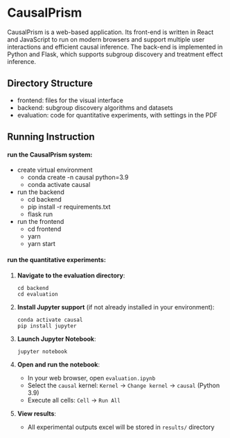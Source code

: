 # CausalPrism

CausalPrism is a web-based application. Its front-end is written in React and JavaScript to run on modern browsers and support multiple user interactions and efficient causal inference. The back-end is implemented in Python and Flask, which supports subgroup discovery and treatment effect inference.

## Directory Structure

- frontend: files for the visual interface
- backend: subgroup discovery algorithms and datasets
- evaluation: code for quantitative experiments, with settings in the PDF

## Running Instruction

#### run the CausalPrism system:

- create virtual environment
  - conda create -n causal python=3.9
  - conda activate causal
- run the backend
  - cd backend
  - pip install -r requirements.txt
  - flask run
- run the frontend
  - cd frontend
  - yarn
  - yarn start



#### run the quantitative experiments:

1. **Navigate to the evaluation directory**:

   ```
   cd backend
   cd evaluation
   ```

2. **Install Jupyter support** (if not already installed in your environment):

   ```
   conda activate causal
   pip install jupyter
   ```

3. **Launch Jupyter Notebook**:

   ```
   jupyter notebook
   ```

4. **Open and run the notebook**:

   - In your web browser, open `evaluation.ipynb`
   - Select the `causal` kernel:
     `Kernel` → `Change kernel` → `causal` (Python 3.9)
   - Execute all cells:
     `Cell` → `Run All`

5. **View results**:

   - All experimental outputs excel will be stored in `results/` directory

     